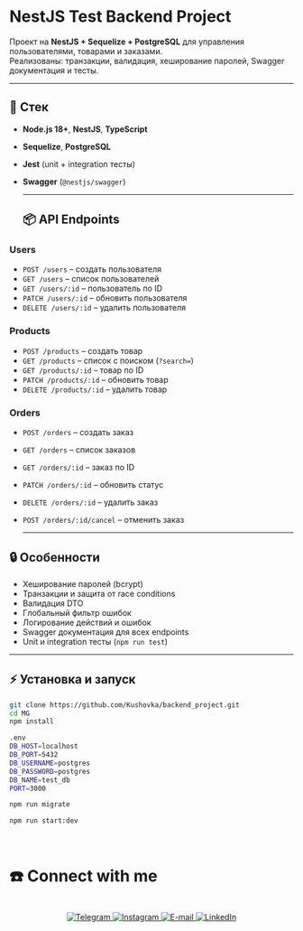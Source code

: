 # NestJS Test Backend Project

Проект на **NestJS + Sequelize + PostgreSQL** для управления пользователями, товарами и заказами.  
Реализованы: транзакции, валидация, хеширование паролей, Swagger документация и тесты.

---
 
## 🚀 Стек
- **Node.js 18+**, **NestJS**, **TypeScript**
- **Sequelize**, **PostgreSQL**
- **Jest** (unit + integration тесты)
- **Swagger** (`@nestjs/swagger`)

  ---

  ## 📦 API Endpoints

### Users
- `POST /users` – создать пользователя  
- `GET /users` – список пользователей  
- `GET /users/:id` – пользователь по ID  
- `PATCH /users/:id` – обновить пользователя  
- `DELETE /users/:id` – удалить пользователя  

### Products
- `POST /products` – создать товар  
- `GET /products` – список с поиском (`?search=`)  
- `GET /products/:id` – товар по ID  
- `PATCH /products/:id` – обновить товар  
- `DELETE /products/:id` – удалить товар  

### Orders
- `POST /orders` – создать заказ  
- `GET /orders` – список заказов  
- `GET /orders/:id` – заказ по ID  
- `PATCH /orders/:id` – обновить статус  
- `DELETE /orders/:id` – удалить заказ  
- `POST /orders/:id/cancel` – отменить заказ

  ---

## 🔒 Особенности
- Хеширование паролей (bcrypt)  
- Транзакции и защита от race conditions  
- Валидация DTO  
- Глобальный фильтр ошибок  
- Логирование действий и ошибок  
- Swagger документация для всех endpoints  
- Unit и integration тесты (`npm run test`)  

---

## ⚡ Установка и запуск
```bash
git clone https://github.com/Kushovka/backend_project.git
cd MG
npm install

.env
DB_HOST=localhost
DB_PORT=5432
DB_USERNAME=postgres
DB_PASSWORD=postgres
DB_NAME=test_db
PORT=3000

npm run migrate

npm run start:dev
```

<br>
<h1>☎️ Connect with me </h1>
 <br>
    <div align="center">
        <a href="https://t.me/kushovka">
<img src="https://img.shields.io/badge/Telegram-%2304A1F7.svg?style=for-the-badge&logo=telegram&logoColor=white" alt="Telegram" />
        </a>
        <a href="https://www.instagram.com/kushovka">
<img src="https://img.shields.io/badge/Instagram-%23E4405F.svg?style=for-the-badge&logo=instagram&logoColor=white" alt="Instagram" />
        </a>
        <a href="mailto:kushovk2003@mail.ru">
<img src="https://img.shields.io/badge/Email-D14836?style=for-the-badge&logo=gmail&logoColor=white" alt="E-mail" />
        </a>
           </a>
        <a href="https://www.linkedin.com/in/kirill-kushov-9714b9364?utm_source=share&utm_campaign=share_via&utm_content=profile&utm_medium=ios_app">
<img src="https://img.shields.io/badge/LinkedIn-0A66C2?style=for-the-badge&logo=linkedin&logoColor=white" alt="LinkedIn" />
        </a>
</div>
 <br>
